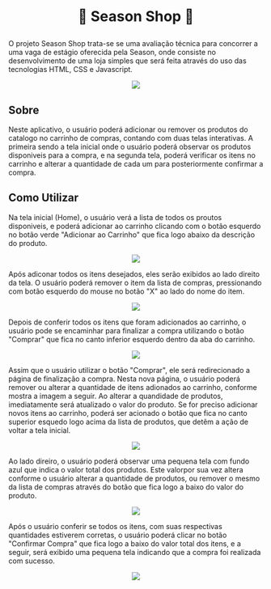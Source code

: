 <h1><p align="center">🛒 Season Shop 🛒</p></h1>

O projeto Season Shop trata-se se uma avaliação técnica para concorrer a uma vaga de estágio oferecida pela Season, onde consiste no desenvolvimento de uma loja simples que será feita através do uso das tecnologias HTML, CSS e Javascript.

<p align="center"><img src ="https://user-images.githubusercontent.com/83819706/179720299-d0e8306e-f0d8-409f-97ca-475daa8a4230.png">


<h2>Sobre</h2>

Neste aplicativo, o usuário poderá adicionar ou remover os produtos do catalogo no carrinho de compras, contando com duas telas interativas. A primeira sendo a tela inicial onde o usuário poderá observar os produtos disponiveis para a compra, e na segunda tela, poderá verificar os itens no carrinho e alterar a quantidade de cada um para posteriormente confirmar a compra.


<h2>Como Utilizar</h2>

Na tela inicial (Home), o usuário verá a lista de todos os proutos disponiveis, e poderá adicionar ao carrinho clicando com o botão esquerdo no botão verde "Adicionar ao Carrinho" que fica logo abaixo da descrição do produto.

<p align="center"><img src ="https://user-images.githubusercontent.com/83819706/176916586-25fb80cf-c57f-4890-855e-a19766d89ff5.png">

Após adiconar todos os itens desejados, eles serão exibidos ao lado direito da tela. O usuário poderá remover o item da lista de compras, pressionando com botão esquerdo do mouse no botão "X" ao lado do nome do item.

<p align="center"><img src ="https://user-images.githubusercontent.com/83819706/176919361-9ee1c359-5022-4a54-b606-ed359033360c.png">

Depois de conferir todos os itens que foram adicionados ao carrinho, o usuário pode se encaminhar para finalizar a compra utilizando o botão "Comprar" que fica no canto inferior esquerdo dentro da aba do carrinho.

<p align="center"><img src ="https://user-images.githubusercontent.com/83819706/176919445-8b860b37-872d-4ccc-9adb-bfb00e22fb07.png">

Assim que o usuário utilizar o botão "Comprar", ele será redirecionado a página de finalização a compra.
Nesta nova página, o usuário poderá remover ou alterar a quantidade de itens adionados ao carrinho, conforme mostra a imagem a seguir. Ao alterar a quandidade de produtos, imediatamente será atualizado o valor do produto. Se for preciso adicionar novos itens ao carrinho, poderá ser acionado o botão que fica no canto superior esquedo logo acima da lista de produtos, que detêm a ação de voltar a tela inicial. 

<p align="center"><img src ="https://user-images.githubusercontent.com/83819706/179720605-e7a17730-977e-49ca-8dad-f595a5eb6531.png">

Ao lado direiro, o usuário poderá observar uma pequena tela com fundo azul que indica o valor total dos produtos. Este valorpor sua vez altera conforme o usuário alterar a quantidade de produtos, ou remover o mesmo da lista de compras através do botão que fica logo a baixo do valor do produto. 

<p align="center"><img src ="https://user-images.githubusercontent.com/83819706/179720716-17fb58d5-d50b-454a-ae63-0dd54b60c090.png">

Após o usuário conferir se todos os itens, com suas respectivas quantidades estiverem corretas, o usuário poderá clicar no botão "Confirmar Compra" que fica logo a baixo do valor total dos itens, e a seguir, será exibido uma pequena tela indicando que a compra foi realizada com sucesso.

<p align="center"><img src ="https://user-images.githubusercontent.com/83819706/179720786-5a0b33a3-3b10-49e1-9810-e1fb6a26fc98.png">
